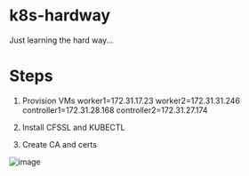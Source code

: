 # k8s-hardway
Just learning the hard way...

# Steps
1. Provision VMs 
  worker1=172.31.17.23
  worker2=172.31.31.246
  controller1=172.31.28.168
  controller2=172.31.27.174


3. Install CFSSL and KUBECTL
4. Create CA and certs

![image](https://user-images.githubusercontent.com/4639270/234585631-6221ae8d-7ede-489a-b7b6-ff5fabe68a24.png)

